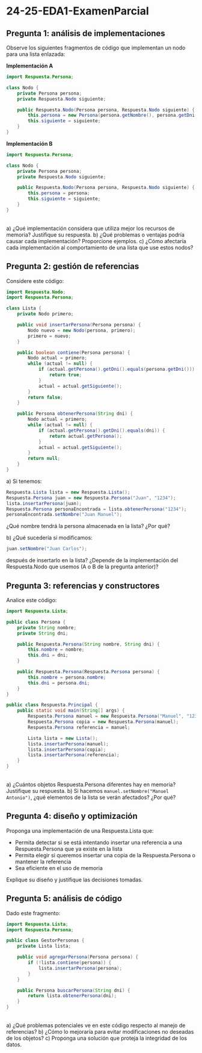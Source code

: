 # 24-25-EDA1-ExamenParcial

## Pregunta 1: análisis de implementaciones

Observe los siguientes fragmentos de código que implementan un nodo para una lista enlazada:

**Implementación A**

```java
import Respuesta.Persona;

class Nodo {
    private Persona persona;
    private Respuesta.Nodo siguiente;

    public Respuesta.Nodo(Persona persona, Respuesta.Nodo siguiente) {
        this.persona = new Persona(persona.getNombre(), persona.getDni());
        this.siguiente = siguiente;
    }
}
```

**Implementación B**

```java
import Respuesta.Persona;

class Nodo {
    private Persona persona;
    private Respuesta.Nodo siguiente;

    public Respuesta.Nodo(Persona persona, Respuesta.Nodo siguiente) {
        this.persona = persona;
        this.siguiente = siguiente;
    }
}
```

||
|-
a) ¿Qué implementación considera que utiliza mejor los recursos de memoria? Justifique su respuesta.
b) ¿Qué problemas o ventajas podría causar cada implementación? Proporcione ejemplos.
c) ¿Cómo afectaría cada implementación al comportamiento de una lista que use estos nodos?

## Pregunta 2: gestión de referencias

Considere este código:

```java
import Respuesta.Nodo;
import Respuesta.Persona;

class Lista {
    private Nodo primero;

    public void insertarPersona(Persona persona) {
        Nodo nuevo = new Nodo(persona, primero);
        primero = nuevo;
    }

    public boolean contiene(Persona persona) {
        Nodo actual = primero;
        while (actual != null) {
            if (actual.getPersona().getDni().equals(persona.getDni())) {
                return true;
            }
            actual = actual.getSiguiente();
        }
        return false;
    }

    public Persona obtenerPersona(String dni) {
        Nodo actual = primero;
        while (actual != null) {
            if (actual.getPersona().getDni().equals(dni)) {
                return actual.getPersona();
            }
            actual = actual.getSiguiente();
        }
        return null;
    }
}
```

a) Si tenemos:

```java
Respuesta.Lista lista = new Respuesta.Lista();
Respuesta.Persona juan = new Respuesta.Persona("Juan", "1234");
lista.insertarPersona(juan);
Respuesta.Persona personaEncontrada = lista.obtenerPersona("1234");
personaEncontrada.setNombre("Juan Manuel");
```
¿Qué nombre tendrá la persona almacenada en la lista? ¿Por qué?

b) ¿Qué sucedería si modificamos:

```java
juan.setNombre("Juan Carlos");
```

después de insertarlo en la lista? ¿Depende de la implementación del Respuesta.Nodo que usemos (A o B de la pregunta anterior)?

## Pregunta 3: referencias y constructores

Analice este código:

```java
import Respuesta.Lista;

public class Persona {
    private String nombre;
    private String dni;

    public Respuesta.Persona(String nombre, String dni) {
        this.nombre = nombre;
        this.dni = dni;
    }

    public Respuesta.Persona(Respuesta.Persona persona) {
        this.nombre = persona.nombre;
        this.dni = persona.dni;
    }
}

public class Respuesta.Principal {
    public static void main(String[] args) {
        Respuesta.Persona manuel = new Respuesta.Persona("Manuel", "1234");
        Respuesta.Persona copia = new Respuesta.Persona(manuel);
        Respuesta.Persona referencia = manuel;

        Lista lista = new Lista();
        lista.insertarPersona(manuel);
        lista.insertarPersona(copia);
        lista.insertarPersona(referencia);
    }
}
```

||
|-
a) ¿Cuántos objetos Respuesta.Persona diferentes hay en memoria? Justifique su respuesta.
b) Si hacemos `manuel.setNombre("Manuel Antonio")`, ¿qué elementos de la lista se verán afectados? ¿Por qué?

## Pregunta 4: diseño y optimización

Proponga una implementación de una Respuesta.Lista que:

- Permita detectar si se está intentando insertar una referencia a una Respuesta.Persona que ya existe en la lista
- Permita elegir si queremos insertar una copia de la Respuesta.Persona o mantener la referencia
- Sea eficiente en el uso de memoria

Explique su diseño y justifique las decisiones tomadas.

## Pregunta 5: análisis de código

Dado este fragmento:

```java
import Respuesta.Lista;
import Respuesta.Persona;

public class GestorPersonas {
    private Lista lista;

    public void agregarPersona(Persona persona) {
        if (!lista.contiene(persona)) {
            lista.insertarPersona(persona);
        }
    }

    public Persona buscarPersona(String dni) {
        return lista.obtenerPersona(dni);
    }
}
```

||
|-
a) ¿Qué problemas potenciales ve en este código respecto al manejo de referencias?
b) ¿Cómo lo mejoraría para evitar modificaciones no deseadas de los objetos?
c) Proponga una solución que proteja la integridad de los datos.
